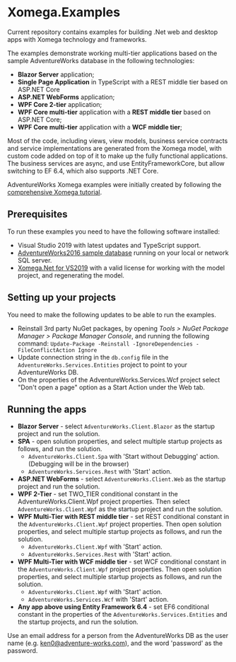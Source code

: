 # Xomega.Examples
Current repository contains examples for building .Net web and desktop apps with Xomega technology and frameworks.

The examples demonstrate working multi-tier applications based on the sample AdventureWorks database in the following technologies:
- **Blazor Server** application;
- **Single Page Application** in TypeScript with a REST middle tier based on ASP.NET Core
- **ASP.NET WebForms** application;
- **WPF Core 2-tier** application;
- **WPF Core multi-tier** application with a **REST middle tier** based on ASP.NET Core;
- **WPF Core multi-tier** application with a **WCF middle tier**;

Most of the code, including views, view models, business service contracts and service implementations are generated from the Xomega model, with custom code added on top of it to make up the fully functional applications. The business services are async, and use EntityFrameworkCore, but allow switching to EF 6.4, which also supports .NET Core.

AdventureWorks Xomega examples were initially created by following the [comprehensive Xomega tutorial](https://xomega.net/Tutorials/WalkThrough.aspx).

## Prerequisites
To run these examples you need to have the following software installed:
- Visual Studio 2019 with latest updates and TypeScript support.
- [AdventureWorks2016 sample database](https://github.com/Microsoft/sql-server-samples/releases/download/adventureworks/AdventureWorks2016.bak) running on your local or network SQL server.
- [Xomega.Net for VS2019](https://xomega.net/System/Download.aspx) with a valid license for working with the model project, and regenerating the model.

## Setting up your projects
You need to make the following updates to be able to run the examples.
- Reinstall 3rd party NuGet packages, by opening _Tools > NuGet Package Manager > Package Manager Console_, and running the following command: `Update-Package -Reinstall -IgnoreDependencies -FileConflictAction Ignore`
- Update connection string in the `db.config` file in the `AdventureWorks.Services.Entities` project to point to your AdventureWorks DB.
- On the properties of the AdventureWorks.Services.Wcf project select "Don't open a page" option as a Start Action under the Web tab.

## Running the apps
* **Blazor Server** - select `AdventureWorks.Client.Blazor` as the startup project and run the solution.
* **SPA** - open solution properties, and select multiple startup projects as follows, and run the solution.
  * `AdventureWorks.Client.Spa` with 'Start without Debugging' action. (Debugging will be in the browser)
  * `AdventureWorks.Services.Rest` with 'Start' action.
* **ASP.NET WebForms** - select `AdventureWorks.Client.Web` as the startup project and run the solution.
* **WPF 2-Tier** - set TWO_TIER conditional constant in the AdventureWorks.Client.Wpf project properties.
  Then select `AdventureWorks.Client.Wpf` as the startup project and run the solution.
* **WPF Multi-Tier with REST middle tier** - set REST conditional constant in the `AdventureWorks.Client.Wpf` project properties.
  Then open solution properties, and select multiple startup projects as follows, and run the solution.
  * `AdventureWorks.Client.Wpf` with 'Start' action.
  * `AdventureWorks.Services.Rest` with 'Start' action.
* **WPF Multi-Tier with WCF middle tier** - set WCF conditional constant in the `AdventureWorks.Client.Wpf` project properties.
  Then open solution properties, and select multiple startup projects as follows, and run the solution.
  * `AdventureWorks.Client.Wpf` with 'Start' action.
  * `AdventureWorks.Services.Wcf` with 'Start' action.
* **Any app above using Entity Framework 6.4** - set EF6 conditional constant in the properties of the `AdventureWorks.Services.Entities`
  and the startup projects, and run the solution.

Use an email address for a person from the AdventureWorks DB as the user name (e.g. ken0@adventure-works.com), and the word 'password' as the password.

